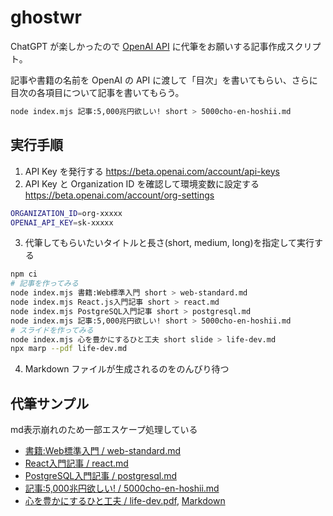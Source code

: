 # ghostwr

ChatGPT が楽しかったので [OpenAI API](https://openai.com/api/) に代筆をお願いする記事作成スクリプト。

記事や書籍の名前を OpenAI の API に渡して「目次」を書いてもらい、さらに目次の各項目について記事を書いてもらう。

```sh
node index.mjs 記事:5,000兆円欲しい! short > 5000cho-en-hoshii.md
```

## 実行手順

1. API Key を発行する
  https://beta.openai.com/account/api-keys
2. API Key と Organization ID を確認して環境変数に設定する
  https://beta.openai.com/account/org-settings
  ```sh
  ORGANIZATION_ID=org-xxxxx
  OPENAI_API_KEY=sk-xxxxx
  ```
3. 代筆してもらいたいタイトルと長さ(short, medium, long)を指定して実行する
  ```sh
  npm ci
  # 記事を作ってみる
  node index.mjs 書籍:Web標準入門 short > web-standard.md
  node index.mjs React.js入門記事 short > react.md
  node index.mjs PostgreSQL入門記事 short > postgresql.md
  node index.mjs 記事:5,000兆円欲しい! short > 5000cho-en-hoshii.md
  # スライドを作ってみる
  node index.mjs 心を豊かにするひと工夫 short slide > life-dev.md
  npx marp --pdf life-dev.md
  ```
4. Markdown ファイルが生成されるのをのんびり待つ

## 代筆サンプル
md表示崩れのため一部エスケープ処理している

- [書籍:Web標準入門 / web-standard.md](./articles/web-standard.md)
- [React入門記事 / react.md](./articles/react.md)
- [PostgreSQL入門記事 / postgresql.md](./articles/postgresql.md)
- [記事:5,000兆円欲しい! / 5000cho-en-hoshii.md](./articles/5000cho-en-hoshii.md)
- [心を豊かにするひと工夫 / life-dev.pdf](./slides/life-dev.pdf), [Markdown](./slides/life-dev.md)
